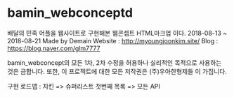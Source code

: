 # bamin_webconceptd

배달의 민족 어플을 웹사이트로 구현해본 웹콘셉트 HTML마크업 이다.
2018-08-13 ~ 2018-08-21
Made by Demain
Website : http://myoungjoonkim.site/
Blog : https://blog.naver.com/glm7777

bamin_webconcept의 모든 1차, 2차 수정을 허용하나 실리적인 목적으로 사용하는 것은 금합니다.
또한, 이 프로젝트에 대한 모든 저작권은 (주)우아한형제들 이 가집니다.

구현 로드맵 : 치킨 => 슈퍼리스트 첫번째 목록 => 모든 API
